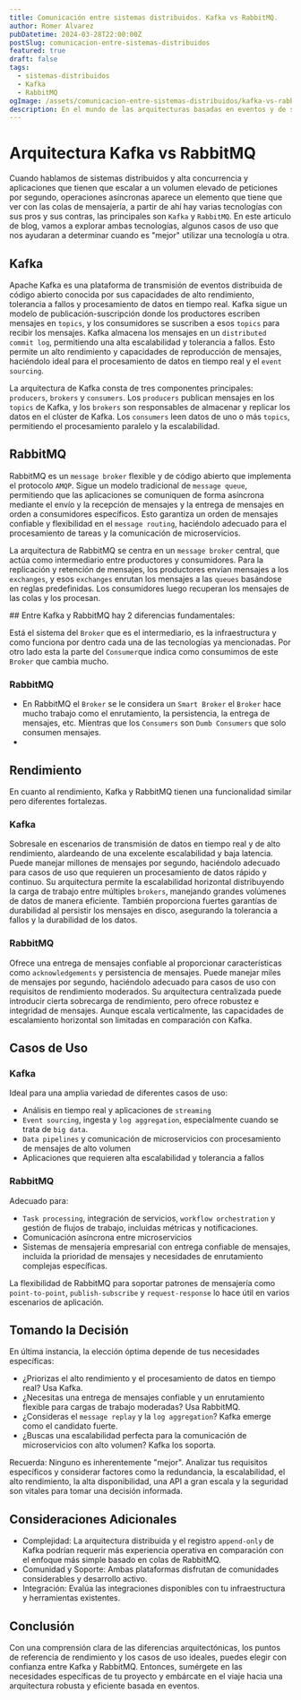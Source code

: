 ```yaml
---
title: Comunicación entre sistemas distribuidos. Kafka vs RabbitMQ.
author: Romer Alvarez
pubDatetime: 2024-03-28T22:00:00Z
postSlug: comunicacion-entre-sistemas-distribuidos
featured: true
draft: false
tags:
  - sistemas-distribuidos
  - Kafka
  - RabbitMQ
ogImage: /assets/comunicacion-entre-sistemas-distribuidos/kafka-vs-rabbitmq.png
description: En el mundo de las arquitecturas basadas en eventos y de sistemas distribuidos, elegir el message broker adecuado es crucial para una comunicación eficiente y escalable. Dos de los contendientes más populares son Kafka y RabbitMQ. En este post exploraremos algunos casos de uso comunes para ambas tecnologías y ayudarte a la hora de tomar una decisión de cual utilizar.
---
```


# Arquitectura Kafka vs RabbitMQ

Cuando hablamos de sistemas distribuidos y alta concurrencia y aplicaciones que tienen que escalar a un volumen elevado de peticiones por segundo, operaciones asíncronas aparece un elemento que tiene que ver con las colas de mensajería, a partir de ahí hay varias tecnologías con sus pros y sus contras, las principales son `Kafka` y `RabbitMQ`. En este articulo de blog, vamos a explorar ambas tecnologías, algunos casos de uso que nos ayudaran a determinar cuando es "mejor" utilizar una tecnología u otra.

## Kafka

Apache Kafka es una plataforma de transmisión de eventos distribuida de código abierto conocida por sus capacidades de alto rendimiento, tolerancia a fallos y procesamiento de datos en tiempo real. Kafka sigue un modelo de publicación-suscripción donde los productores escriben mensajes en `topics`, y los consumidores se suscriben a esos `topics` para recibir los mensajes. Kafka almacena los mensajes en un `distributed commit log`, permitiendo una alta escalabilidad y tolerancia a fallos. Esto permite un alto rendimiento y capacidades de reproducción de mensajes, haciéndolo ideal para el procesamiento de datos en tiempo real y el `event sourcing`.

La arquitectura de Kafka consta de tres componentes principales: `producers`, `brokers` y `consumers`. Los `producers` publican mensajes en los `topics` de Kafka, y los `brokers` son responsables de almacenar y replicar los datos en el clúster de Kafka. Los `consumers` leen datos de uno o más `topics`, permitiendo el procesamiento paralelo y la escalabilidad.

## RabbitMQ

RabbitMQ es un `message broker` flexible y de código abierto que implementa el protocolo `AMQP`. Sigue un modelo tradicional de `message queue`, permitiendo que las aplicaciones se comuniquen de forma asíncrona mediante el envío y la recepción de mensajes y la entrega de mensajes en orden a consumidores específicos. Esto garantiza un orden de mensajes confiable y flexibilidad en el `message routing`, haciéndolo adecuado para el procesamiento de tareas y la comunicación de microservicios.

La arquitectura de RabbitMQ se centra en un `message broker` central, que actúa como intermediario entre productores y consumidores. Para la replicación y retención de mensajes, los productores envían mensajes a los `exchanges`, y esos `exchanges` enrutan los mensajes a las `queues` basándose en reglas predefinidas. Los consumidores luego recuperan los mensajes de las colas y los procesan.

## Entre Kafka y RabbitMQ hay 2 diferencias fundamentales:

Está el sistema del `Broker` que es el intermediario, es la infraestructura y como funciona por dentro cada una de las tecnologías ya mencionadas. Por otro lado esta la parte del `Consumer`que indica como consumimos de este `Broker` que cambia mucho.

### RabbitMQ
  * En RabbitMQ el `Broker` se le considera un `Smart Broker` el `Broker` hace mucho trabajo como el enrutamiento, la persistencia, la entrega de mensajes, etc. Mientras que los `Consumers` son `Dumb Consumers` que solo consumen mensajes.
  * 

## Rendimiento

En cuanto al rendimiento, Kafka y RabbitMQ tienen una funcionalidad similar pero diferentes fortalezas.

### Kafka

Sobresale en escenarios de transmisión de datos en tiempo real y de alto rendimiento, alardeando de una excelente escalabilidad y baja latencia. Puede manejar millones de mensajes por segundo, haciéndolo adecuado para casos de uso que requieren un procesamiento de datos rápido y continuo. Su arquitectura permite la escalabilidad horizontal distribuyendo la carga de trabajo entre múltiples `brokers`, manejando grandes volúmenes de datos de manera eficiente. También proporciona fuertes garantías de durabilidad al persistir los mensajes en disco, asegurando la tolerancia a fallos y la durabilidad de los datos.

### RabbitMQ

Ofrece una entrega de mensajes confiable al proporcionar características como `acknowledgements` y persistencia de mensajes. Puede manejar miles de mensajes por segundo, haciéndolo adecuado para casos de uso con requisitos de rendimiento moderados. Su arquitectura centralizada puede introducir cierta sobrecarga de rendimiento, pero ofrece robustez e integridad de mensajes. Aunque escala verticalmente, las capacidades de escalamiento horizontal son limitadas en comparación con Kafka.

## Casos de Uso

### Kafka

Ideal para una amplia variedad de diferentes casos de uso:

- Análisis en tiempo real y aplicaciones de `streaming`
- `Event sourcing`, ingesta y `log aggregation`, especialmente cuando se trata de `big data`.
- `Data pipelines` y comunicación de microservicios con procesamiento de mensajes de alto volumen
- Aplicaciones que requieren alta escalabilidad y tolerancia a fallos

### RabbitMQ

Adecuado para:

- `Task processing`, integración de servicios, `workflow orchestration` y gestión de flujos de trabajo, incluidas métricas y notificaciones.
- Comunicación asíncrona entre microservicios
- Sistemas de mensajería empresarial con entrega confiable de mensajes, incluida la prioridad de mensajes y necesidades de enrutamiento complejas específicas.

La flexibilidad de RabbitMQ para soportar patrones de mensajería como `point-to-point`, `publish-subscribe` y `request-response` lo hace útil en varios escenarios de aplicación.

## Tomando la Decisión

En última instancia, la elección óptima depende de tus necesidades específicas:

- ¿Priorizas el alto rendimiento y el procesamiento de datos en tiempo real? Usa Kafka.
- ¿Necesitas una entrega de mensajes confiable y un enrutamiento flexible para cargas de trabajo moderadas? Usa RabbitMQ.
- ¿Consideras el `message replay` y la `log aggregation`? Kafka emerge como el candidato fuerte.
- ¿Buscas una escalabilidad perfecta para la comunicación de microservicios con alto volumen? Kafka los soporta.

Recuerda: Ninguno es inherentemente "mejor". Analizar tus requisitos específicos y considerar factores como la redundancia, la escalabilidad, el alto rendimiento, la alta disponibilidad, una API a gran escala y la seguridad son vitales para tomar una decisión informada.

## Consideraciones Adicionales

- Complejidad: La arquitectura distribuida y el registro `append-only` de Kafka podrían requerir más experiencia operativa en comparación con el enfoque más simple basado en colas de RabbitMQ.
- Comunidad y Soporte: Ambas plataformas disfrutan de comunidades considerables y desarrollo activo.
- Integración: Evalúa las integraciones disponibles con tu infraestructura y herramientas existentes.

## Conclusión

Con una comprensión clara de las diferencias arquitectónicas, los puntos de referencia de rendimiento y los casos de uso ideales, puedes elegir con confianza entre Kafka y RabbitMQ. Entonces, sumérgete en las necesidades específicas de tu proyecto y embárcate en el viaje hacia una arquitectura robusta y eficiente basada en eventos.